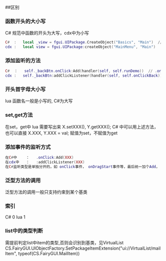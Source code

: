 ##区别
### 函数开头的大小写
C# 规范中函数的开头为大写，cdx中为小写
```lua
C#  :   local _view = fgui.UIPackage.CreateObject("Basics", "Main")  // 这里不用传this用. ，CreateObject为静态函数，不用this 
cdx :   local view = fgui.UIPackage:createObject("MainMenu", "Main")
```
### 添加监听的方法
```lua
C#  ：   self._backBtn.onClick:Add(handler(self, self.runDemo))  // .onClick:Add
cdx :   self._backBtn:addClickListener(handler(self, self.onClickBack))  // addClickListener
```
### 开头首字母大小写
lua 函数名一般是小写的, C#为大写
### set,get方法
在set，get中
lua 需要写出来 X.setXXX(), Y.getXXX();
C# 中可以用上述方法，也可以直接 X.XXX, Y.XXX = val; 赋值为set，不赋值为get
### 添加事件的监听方式
```lua
在C#中    ：   .onClick:Add(XXX)
在cdx中   ：   :addClickListener(XXX)
在C#监听类型是单独分开的，如 onClick事件， onDragStart事件等，最后统一加个Add， cdx事件就全部混合成一个函数了
```
### 泛型方法的调用
泛型方法的调用一般只支持约束到某个基类

### 索引
C# 0
lua 1

### list中的类型判断
需提前判定list中item的类型,否则会识别到基类，见VirtualList
CS.FairyGUI.UIObjectFactory.SetPackageItemExtension("ui://VirtualList/mailItem", typeof(CS.FairyGUI.MailItem)) 
